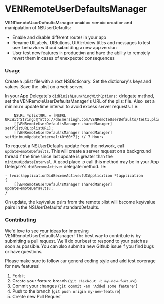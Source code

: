 VENRemoteUserDefaultsManager
============================

VENRemoteUserDefaultsManager enables remote creation and manipulation of NSUserDefaults:
- Enable and disable different routes in your app
- Rename UILabels, UIButtons, UIAlertview titles and messages to test user behavior without submitting a new app version
- User test new features in production and have the ability to remotely revert them in cases of unexpected consequences

### Usage
Create a .plist file with a root NSDictionary. Set the dictionary's keys and values. Save the .plist on a web server.

In your App Delegate's ```didFinishLaunchingWithOptions:``` delegate method, set the VENRemoteUserDefaultsManager's URL of the plist file. Also, set a minimum update time interval to avoid excess server requests. I.e: 

```objc
    NSURL *plistURL = [NSURL URLWithString:@"http://dasmersingh.com/VENRemoteUserDefaults/test1.plist"];
    [[VENRemoteUserDefaultsManager sharedManager] setPlistURL:plistURL];
    [[VENRemoteUserDefaultsManager sharedManager] setMinimumUpdateInterval:60*60*7]; // 7 Hours
 ```
To request a NSUserDefaults update from the network, call ```updateRemoteDefaults```. This will create a server request on a background thread if the time since last update is greater than the ```minimumUpdateInterval```. A good place to call this method may be in your App Delegate's ```didBecomeActive:``` delegate method. I.e:  
```objc
- (void)applicationDidBecomeActive:(UIApplication *)application
{
    [[VENRemoteUserDefaultsManager sharedManager] updateRemoteDefaults];
}
 ```
On update, the key/value pairs from the remote plist will become key/value pairs in the NSUserDefaults' standardDefaults.


### Contributing

We'd love to see your ideas for improving VENRemoteUserDefaultsManager! The best way to contribute is by submitting a pull request. We'll do our best to respond to your patch as soon as possible. You can also submit a new Github issue if you find bugs or have questions. 

Please make sure to follow our general coding style and add test coverage for new features!

1. Fork it
2. Create your feature branch (`git checkout -b my-new-feature`)
3. Commit your changes (`git commit -am 'Added some feature'`)
4. Push to the branch (`git push origin my-new-feature`)
5. Create new Pull Request